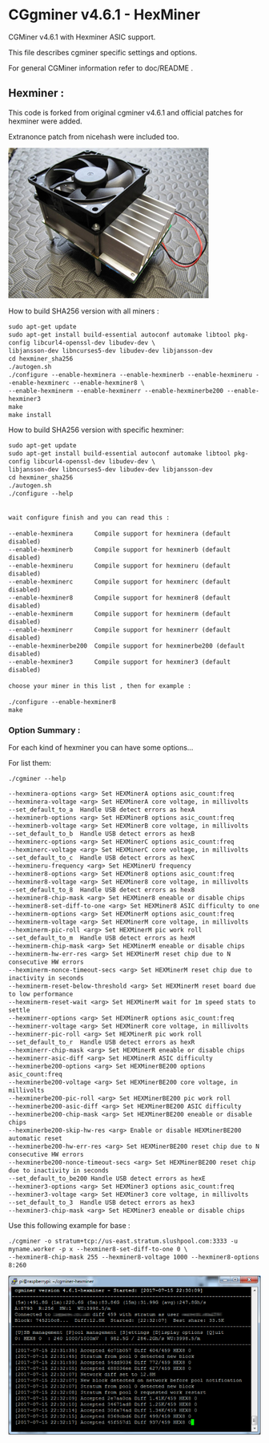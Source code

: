 CGgminer v4.6.1 - HexMiner
==============

CGMiner v4.6.1 with Hexminer ASIC support.

This file describes cgminer specific settings and options.

For general CGMiner information refer to doc/README .

## Hexminer : ##

This code is forked from original cgminer v4.6.1 and official patches for hexminer were added.

Extranonce patch from nicehash were included too.

![](https://github.com/wareck/cgminer-hexminer/blob/master/patches_and_diy/images/hexminer.jpg)


How to build SHA256 version with all miners :

	sudo apt-get update
	sudo apt-get install build-essential autoconf automake libtool pkg-config libcurl4-openssl-dev libudev-dev \
	libjansson-dev libncurses5-dev libudev-dev libjansson-dev
	cd hexminer_sha256
	./autogen.sh
	./configure --enable-hexminera --enable-hexminerb --enable-hexmineru --enable-hexminerc --enable-hexminer8 \
	--enable-hexminerm --enable-hexminerr --enable-hexminerbe200 --enable-hexminer3
	make
	make install

How to build SHA256 version with specific hexminer:

	sudo apt-get update
	sudo apt-get install build-essential autoconf automake libtool pkg-config libcurl4-openssl-dev libudev-dev \
	libjansson-dev libncurses5-dev libudev-dev libjansson-dev
	cd hexminer_sha256
	./autogen.sh
	./configure --help
	

	wait configure finish and you can read this :
	
	--enable-hexminera      Compile support for hexminera (default disabled)
	--enable-hexminerb      Compile support for hexminerb (default disabled)
	--enable-hexmineru      Compile support for hexmineru (default disabled)
	--enable-hexminerc      Compile support for hexminerc (default disabled)
	--enable-hexminer8      Compile support for hexminer8 (default disabled)
	--enable-hexminerm      Compile support for hexminerm (default disabled)
	--enable-hexminerr      Compile support for hexminerr (default disabled)
	--enable-hexminerbe200  Compile support for hexminerbe200 (default disabled)
	--enable-hexminer3      Compile support for hexminer3 (default disabled)

	choose your miner in this list , then for example :

	./configure --enable-hexminer8
	make


### Option Summary : 

For each kind of hexminer you can have some options...

For list them: 

	./cgminer --help

```
--hexminera-options <arg> Set HEXMinerA options asic_count:freq
--hexminera-voltage <arg> Set HEXMinerA core voltage, in millivolts
--set_default_to_a  Handle USB detect errors as hexA
--hexminerb-options <arg> Set HEXMinerB options asic_count:freq
--hexminerb-voltage <arg> Set HEXMinerB core voltage, in millivolts
--set_default_to_b  Handle USB detect errors as hexB
--hexminerc-options <arg> Set HEXMinerC options asic_count:freq
--hexminerc-voltage <arg> Set HEXMinerC core voltage, in millivolts
--set_default_to_c  Handle USB detect errors as hexC
--hexmineru-frequency <arg> Set HEXMinerU frequency
--hexminer8-options <arg> Set HEXMiner8 options asic_count:freq
--hexminer8-voltage <arg> Set HEXMiner8 core voltage, in millivolts
--set_default_to_8  Handle USB detect errors as hex8
--hexminer8-chip-mask <arg> Set HEXMiner8 eneable or disable chips
--hexminer8-set-diff-to-one <arg> Set HEXMiner8 ASIC difficulty to one
--hexminerm-options <arg> Set HEXMinerM options asic_count:freq
--hexminerm-voltage <arg> Set HEXMinerM core voltage, in millivolts
--hexminerm-pic-roll <arg> Set HEXMinerM pic work roll
--set_default_to_m  Handle USB detect errors as hexM
--hexminerm-chip-mask <arg> Set HEXMinerM eneable or disable chips
--hexminerm-hw-err-res <arg> Set HEXMinerM reset chip due to N consecutive HW errors
--hexminerm-nonce-timeout-secs <arg> Set HEXMinerM reset chip due to inactivity in seconds
--hexminerm-reset-below-threshold <arg> Set HEXMinerM reset board due to low performance
--hexminerm-reset-wait <arg> Set HEXMinerM wait for 1m speed stats to settle
--hexminerr-options <arg> Set HEXMinerR options asic_count:freq
--hexminerr-voltage <arg> Set HEXMinerR core voltage, in millivolts
--hexminerr-pic-roll <arg> Set HEXMinerR pic work roll
--set_default_to_r  Handle USB detect errors as hexR
--hexminerr-chip-mask <arg> Set HEXMinerR eneable or disable chips
--hexminerr-asic-diff <arg> Set HEXMinerR ASIC difficulty
--hexminerbe200-options <arg> Set HEXMinerBE200 options asic_count:freq
--hexminerbe200-voltage <arg> Set HEXMinerBE200 core voltage, in millivolts
--hexminerbe200-pic-roll <arg> Set HEXMinerBE200 pic work roll
--hexminerbe200-asic-diff <arg> Set HEXMinerBE200 ASIC difficulty
--hexminerbe200-chip-mask <arg> Set HEXMinerBE200 eneable or disable chips
--hexminerbe200-skip-hw-res <arg> Enable or disable HEXMinerBE200 automatic reset
--hexminerbe200-hw-err-res <arg> Set HEXMinerBE200 reset chip due to N consecutive HW errors
--hexminerbe200-nonce-timeout-secs <arg> Set HEXMinerBE200 reset chip due to inactivity in seconds
--set_default_to_be200 Handle USB detect errors as hexE
--hexminer3-options <arg> Set HEXMiner3 options asic_count:freq
--hexminer3-voltage <arg> Set HEXMiner3 core voltage, in millivolts
--set_default_to_3  Handle USB detect errors as hex3
--hexminer3-chip-mask <arg> Set HEXMiner3 eneable or disable chips
```

Use this following example for base :
	
	./cgminer -o stratum+tcp://us-east.stratum.slushpool.com:3333 -u myname.worker -p x --hexminer8-set-diff-to-one 0 \
	--hexminer8-chip-mask 255 --hexminer8-voltage 1000 --hexminer8-options 8:260

![](https://github.com/wareck/cgminer-hexminer/blob/master/patches_and_diy/images/hexminer2.jpg)

